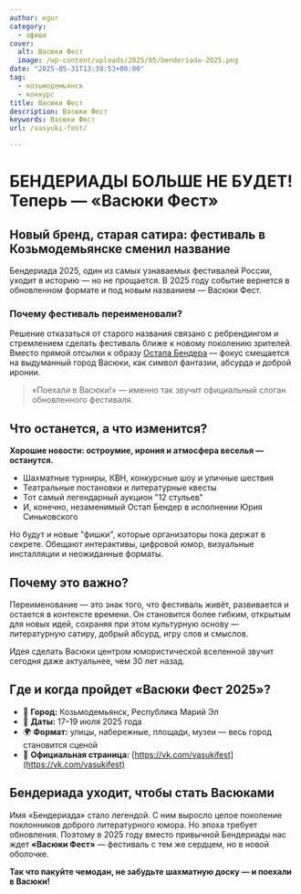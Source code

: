 ```yaml
---
author: egor
category:
  - афиша
cover:
  alt: Васюки Фест
  image: /wp-content/uploads/2025/05/benderiada-2025.png
date: "2025-05-31T13:39:53+00:00"
tag:
  - козьмодемьянск
  - конкурс
title: Васюки Фест
description: Васюки Фест
keywords: Васюки Фест
url: /vasyuki-fest/

---
```

# БЕНДЕРИАДЫ БОЛЬШЕ НЕ БУДЕТ! Теперь — «Васюки Фест»

## Новый бренд, старая сатира: фестиваль в Козьмодемьянске сменил название

Бендериада 2025, один из самых узнаваемых фестивалей России, уходит в историю — но не прощается. В 2025 году событие вернется в обновленном формате и под новым названием — Васюки Фест.

### Почему фестиваль переименовали?

Решение отказаться от старого названия связано с ребрендингом и стремлением сделать фестиваль ближе к новому поколению зрителей. Вместо прямой отсылки к образу [Остапа Бендера](/muzej-bendera/) — фокус смещается на выдуманный город Васюки, как символ фантазии, абсурда и доброй иронии.

> «Поехали в Васюки!» — именно так звучит официальный слоган обновленного фестиваля.

## Что останется, а что изменится?

 **Хорошие новости: остроумие, ирония и атмосфера веселья — останутся.**

- Шахматные турниры, КВН, конкурсные шоу и уличные шествия
- Театральные постановки и литературные квесты
- Тот самый легендарный аукцион "12 стульев"
- И, конечно, незаменимый Остап Бендер в исполнении Юрия Синьковского

Но будут и новые "фишки", которые организаторы пока держат в секрете. Обещают интерактивы, цифровой юмор, визуальные инсталляции и неожиданные форматы.

## Почему это важно?

Переименование — это знак того, что фестиваль живёт, развивается и остается в контексте времени. Он становится более гибким, открытым для новых идей, сохраняя при этом культурную основу — литературную сатиру, добрый абсурд, игру слов и смыслов.

Идея сделать Васюки центром юмористической вселенной звучит сегодня даже актуальнее, чем 30 лет назад.

## Где и когда пройдет «Васюки Фест 2025»?

- 📍 **Город:** Козьмодемьянск, Республика Марий Эл
- 📆 **Даты:** 17–19 июля 2025 года
- 🌍 **Формат:** улицы, набережные, площади, музеи — весь город становится сценой
- 🔗 **Официальная страница:** [https://vk.com/vasukifest](https://vk.com/vasukifest)

## Бендериада уходит, чтобы стать Васюками

Имя «Бендериада» стало легендой. С ним выросло целое поколение поклонников доброго литературного юмора. Но эпоха требует обновления. Поэтому в 2025 году вместо привычной Бендериады нас ждет **«Васюки Фест»** — фестиваль с тем же сердцем, но в новой оболочке.

**Так что пакуйте чемодан, не забудьте шахматную доску — и поехали в Васюки!**
